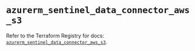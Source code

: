 # `azurerm_sentinel_data_connector_aws_s3`

Refer to the Terraform Registry for docs: [`azurerm_sentinel_data_connector_aws_s3`](https://registry.terraform.io/providers/hashicorp/azurerm/4.13.0/docs/resources/sentinel_data_connector_aws_s3).
